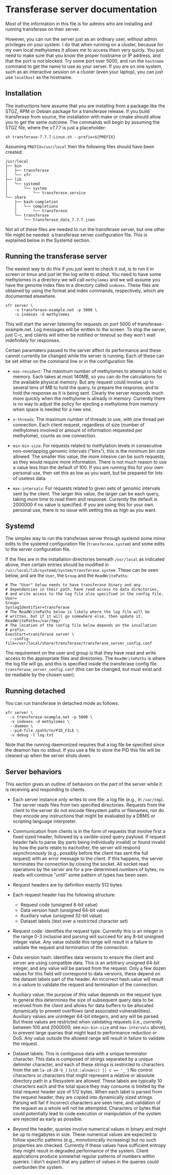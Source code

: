 # Transferase server documentation

Most of the information in this file is for admins who are installing
and running transferase on their server.

However, you can run the server just as an ordinary user, without
admin privileges on your system. I do that when running on a cluster,
because for my own local methylomes it allows me to access them very
quicly. You just need to make sure that you know the proper hostname
or IP address, and that the port is not blocked. Try some port over
5000, and run the `hostname` command to get the name to use as your
server. If you are on one system, such as an interactive session on a
cluster (even your laptop), you can just use `localhost` as the
hostname.

Installation
------------

The instructions here assume that you are installing from a package
like the STGZ, RPM or Debian package for a transferase release.  If
you build transferase from source, the installation with make or cmake
should allow you to get the same outcome. The commands will begin by
assuming the STGZ file, where the v7.7.7 is just a placeholder:

```console
sh transferase-7.7.7-Linux.sh --prefix=${PREFIX}
```

Assuming `PREFIX=/usr/local` then the following files should have been
created:

```
/usr/local
├── bin
│   ├── transferase
│   └── xfr
├── lib
│   └── systemd
│       └── system
│           └── transferase.service
└── share
    ├── bash-completion
    │   └── completions
    │       └── transferase
    └── transferase
        └── transferase_data_7.7.7.json
```

Not all of these files are needed to run the transferase server, but
one other file might be needed: a transferase server configuration
file. This is explained below in the Systemd section.

Running the transferase server
------------------------------

The easiest way to do this if you just want to check it out, is to run
it in screen or tmux and just let the log write to stdout. You need to
have some methylomes in a directory we will call `methylomes` and we
will assume you have the genome index files in a directory called
`indexes`. These files are obtained by using the format and
index commands, respectively, which are documented elsewhere.

```console
xfr server \
    -s transferase-example.net -p 5000 \
    -x indexes -d methylomes
```

This will start the server listening for requests on port 5000 of
transferase-example.net. Log messages will be written to the screen.
To stop the server, just C-c, and clients will either be notified or
timeout so they won't wait indefinitely for responses.

Certain paramaters passed to the server affect its performance and
these cannot currently be changed while the server is running. Each of
these can be set either on the command line or in the configuration
file.

- `max-resident`: The maximum number of methylomes to attempt to hold
  in memory. Each takes at most 140MB, so you can do the calculations
  for the available physical memory. But any request could involve up
  to several tens of MB to hold the query, to prepare the response,
  and to hold the response as it is being sent. Clearly the server
  responds much more quickly when the methylome is already in
  memory. Currently there is no way to adjust the policy for ejecting
  a methylome from memory when space is needed for a new one.

- `n-threads`: The maximum number of threads to use, with one thread
  per connection. Each client request, regardless of size (number of
  methylomes involved or amount of information requested per
  methylome), counts as one connection.

- `min-bin-size`: For requests related to methylation levels in
  consecutive non-overlapping genomic intervals ("bins"), this is the
  minimum bin size allowed. The smaller this value, the more intesive
  can be such requests, as they would require more information. There
  is not much reason to use a value less than the default of 100. If
  you are running this for your own personal use, then set this as low
  as you want, but be prepared for lots of useless data.

- `max-intervals`: For requests related to given sets of genomic
  intervals sent by the client. The larger this value, the larger can
  be each query, taking more time to read them and response. Currently
  the default is 2000000 if no value is specified. If you are using
  this for your own personal use, there is no issue with setting this
  as high as you want.

Systemd
-------

The simples way to run the transferase server through systemd some
minor edits to the systemd configuration file (`transferase.system`)
and some edits to the server configuration file.

If the files are in the installation directories beneath
`/usr/local` as indicated above, then certain entries should be
modified in `/usr/local/lib/systemd/system/transferase.system`.
These can be seen below, and are the `User`, the `Group` and
the `ReadWritePaths`:

```
# The "User" below needs to have transferase binary and any
# dependencies in their path, have read access to data directories,
# and write access to the log file also specified in the config file.
User=
Group=
SyslogIdentifier=transferase
# The ReadWritePaths below is likely where the log file will be
# written, but if it will go somewhere else, then update it.
ReadWritePaths=/var/tmp/
# The location of the config file below depends on the insallation
# prefix.
ExecStart=transferase server \
  --config-file=/usr/local/share/transferase/transferase_server_config.conf
```

The requirement on the user and group is that they have read and write
access to the appropriate files and directories. The
`ReadWritePaths` is where the log file will go, and this is
specified inside the transferase config file
`transferase_server_config.conf` (this can be changed, but must
exist and be readable by the chosen user).

Running detached
----------------

You can run transferase in detached mode as follows:

```console
xfr server \
  -s transferase-example.net -p 5000 \
  -x indexes -d methylomes \
  --daemon \
  --pid-file /path/to/PID_FILE \
  -v debug -l log.txt
```

Note that the running daemonized requires that a log file be specified
since the deamon has no stdout. If you use a file to store the PID
this file will be cleaned up when the server shuts down.

Server behaviors
----------------

This section gives an outline of behaviors on the part of the server
while it is receiving and responding to clients.

* Each server instance only writes to one file: a log file (e.g., in
  `/var/tmp`). The server reads files from two specified directories.
  Requests from the client to the server do not encode filesystem
  paths or filenames, nor do they encode any instructions that might
  be evaluated by a DBMS or scripting language interpreter.

* Communication from clients is in the form of requests that involve
  first a fixed sized header, followed by a varible-sized query
  payload. If request header fails to parse (by parts being
  individually invalid) or found invalid by how the parts relate to
  eachother, the server will respond asynchronously (e.g., possibly
  before the client has sent the full request) with an error message
  to the client. If this happens, the server terminates the connection
  by closing the socket. All socket read operations by the server are
  for a pre-determined numbers of bytes; no reads will continue
  "until" some pattern of types has been seen.

* Request headers are by definition exactly 512 bytes.

* Each request header has the following structure:

  - Request code (unsigned 8-bit value)
  - Data version hash (unsigned 64-bit value)
  - Auxiliary value (unsigned 32-bit value)
  - Dataset labels (text over a restricted character set)

* Request code: identifies the request type. Currently this is an
  integer in the range 0-3 inclusive and parsing will succeed for any
  8-bit unsigned integer value. Any value outside this range will
  result in a failure to validate the request and termination of the
  connection.

* Data version hash: identifies data versions to ensure the client and
  server are using compatible data. This is an arbitrary unsigned
  64-bit integer, and any value will be parsed from the request. Only
  a few dozen values for this field will correspond to data versions,
  these depend on the dataset labels part of the header. An incorrect
  hash value will result in a vailure to validate the request and
  termination of the connection.

* Auxiliary value: the purpose of this value depends on the request
  type. In general this determines the size of subsequent query data
  to be received from the client and allows for data buffers to be
  allocated dynamically to prevent overflows (and associated
  vulnerabilities). Auxiliary values are uninteger 64-bit integers,
  and any will be parsed. But these values are restricted when
  validating requests (i.e., currently between 100 and 2000000; see
  `min-bin-size` and `max-intervals` above), to prevent large queries
  that might lead to performance reduction or DoS. Any value outside
  the allowed range will result in failure to validate the request.

* Dataset labels: This is contiguous data with a unique terminator
  character. This data is composed of strings separated by a unique
  delimiter character, and each of these strings is restricted to
  characters from the set `[a-zA-Z0-9_]` (`std::alnum(c) || c == '_'`)
  No control characters or characters that might represent a relative
  or absolute directory path in a filesystem are allowed.  These
  labels are typically 10 characters each and the total space they may
  consume is limited by the total request header size of 512
  bytes. When each label is parsed from the request header, they are
  copied into dynamically sized strings. Parsing will fail if
  incorrect characters are seen here, and validation of the request as
  a whole will not be attempted. Characters or bytes that could
  potentially lead to code execution or manipulation of the system are
  rejected as early as possible.

* Beyond the header, queries involve numerical values in binary and
  might be up to megabytes in size. These numerical values are
  expected to follow specific patterns (e.g., monotonically
  increasing) but no such properties are checked. Currently if these
  values have sufficient entropy they might result in degraded
  performance of the system.  Client applications produce somewhat
  regular patterns of numbers within queries. I don't expect that any
  pattern of values in the queries could overburden the system.
